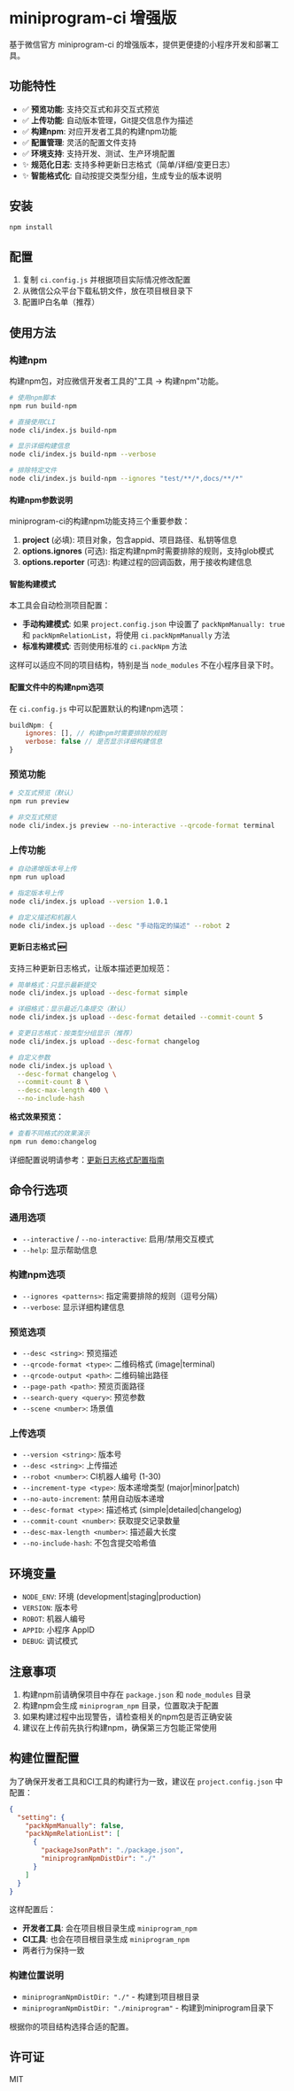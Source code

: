 # miniprogram-ci 增强版

基于微信官方 miniprogram-ci 的增强版本，提供更便捷的小程序开发和部署工具。

## 功能特性

- ✅ **预览功能**: 支持交互式和非交互式预览
- ✅ **上传功能**: 自动版本管理，Git提交信息作为描述
- ✅ **构建npm**: 对应开发者工具的构建npm功能
- ✅ **配置管理**: 灵活的配置文件支持
- ✅ **环境支持**: 支持开发、测试、生产环境配置
- ✨ **规范化日志**: 支持多种更新日志格式（简单/详细/变更日志）
- ✨ **智能格式化**: 自动按提交类型分组，生成专业的版本说明

## 安装

```bash
npm install
```

## 配置

1. 复制 `ci.config.js` 并根据项目实际情况修改配置
2. 从微信公众平台下载私钥文件，放在项目根目录下
3. 配置IP白名单（推荐）

## 使用方法

### 构建npm

构建npm包，对应微信开发者工具的"工具 -> 构建npm"功能。

```bash
# 使用npm脚本
npm run build-npm

# 直接使用CLI
node cli/index.js build-npm

# 显示详细构建信息
node cli/index.js build-npm --verbose

# 排除特定文件
node cli/index.js build-npm --ignores "test/**/*,docs/**/*"
```

#### 构建npm参数说明

miniprogram-ci的构建npm功能支持三个重要参数：

1. **project** (必填): 项目对象，包含appid、项目路径、私钥等信息
2. **options.ignores** (可选): 指定构建npm时需要排除的规则，支持glob模式
3. **options.reporter** (可选): 构建过程的回调函数，用于接收构建信息

#### 智能构建模式

本工具会自动检测项目配置：

- **手动构建模式**: 如果 `project.config.json` 中设置了 `packNpmManually: true` 和 `packNpmRelationList`，将使用 `ci.packNpmManually` 方法
- **标准构建模式**: 否则使用标准的 `ci.packNpm` 方法

这样可以适应不同的项目结构，特别是当 `node_modules` 不在小程序目录下时。

#### 配置文件中的构建npm选项

在 `ci.config.js` 中可以配置默认的构建npm选项：

```javascript
buildNpm: {
    ignores: [], // 构建npm时需要排除的规则
    verbose: false // 是否显示详细构建信息
}
```

### 预览功能

```bash
# 交互式预览（默认）
npm run preview

# 非交互式预览
node cli/index.js preview --no-interactive --qrcode-format terminal
```

### 上传功能

```bash
# 自动递增版本号上传
npm run upload

# 指定版本号上传
node cli/index.js upload --version 1.0.1

# 自定义描述和机器人
node cli/index.js upload --desc "手动指定的描述" --robot 2
```

#### 更新日志格式 🆕

支持三种更新日志格式，让版本描述更加规范：

```bash
# 简单格式：只显示最新提交
node cli/index.js upload --desc-format simple

# 详细格式：显示最近几条提交（默认）
node cli/index.js upload --desc-format detailed --commit-count 5

# 变更日志格式：按类型分组显示（推荐）
node cli/index.js upload --desc-format changelog

# 自定义参数
node cli/index.js upload \
  --desc-format changelog \
  --commit-count 8 \
  --desc-max-length 400 \
  --no-include-hash
```

**格式效果预览：**

```bash
# 查看不同格式的效果演示
npm run demo:changelog
```

详细配置说明请参考：[更新日志格式配置指南](docs/CHANGELOG_FORMATS.md)

## 命令行选项

### 通用选项
- `--interactive` / `--no-interactive`: 启用/禁用交互模式
- `--help`: 显示帮助信息

### 构建npm选项
- `--ignores <patterns>`: 指定需要排除的规则（逗号分隔）
- `--verbose`: 显示详细构建信息

### 预览选项
- `--desc <string>`: 预览描述
- `--qrcode-format <type>`: 二维码格式 (image|terminal)
- `--qrcode-output <path>`: 二维码输出路径
- `--page-path <path>`: 预览页面路径
- `--search-query <query>`: 预览参数
- `--scene <number>`: 场景值

### 上传选项
- `--version <string>`: 版本号
- `--desc <string>`: 上传描述
- `--robot <number>`: CI机器人编号 (1-30)
- `--increment-type <type>`: 版本递增类型 (major|minor|patch)
- `--no-auto-increment`: 禁用自动版本递增
- `--desc-format <type>`: 描述格式 (simple|detailed|changelog)
- `--commit-count <number>`: 获取提交记录数量
- `--desc-max-length <number>`: 描述最大长度
- `--no-include-hash`: 不包含提交哈希值

## 环境变量

- `NODE_ENV`: 环境 (development|staging|production)
- `VERSION`: 版本号
- `ROBOT`: 机器人编号
- `APPID`: 小程序 AppID
- `DEBUG`: 调试模式

## 注意事项

1. 构建npm前请确保项目中存在 `package.json` 和 `node_modules` 目录
2. 构建npm会生成 `miniprogram_npm` 目录，位置取决于配置
3. 如果构建过程中出现警告，请检查相关的npm包是否正确安装
4. 建议在上传前先执行构建npm，确保第三方包能正常使用

## 构建位置配置

为了确保开发者工具和CI工具的构建行为一致，建议在 `project.config.json` 中配置：

```json
{
  "setting": {
    "packNpmManually": false,
    "packNpmRelationList": [
      {
        "packageJsonPath": "./package.json",
        "miniprogramNpmDistDir": "./"
      }
    ]
  }
}
```

这样配置后：
- **开发者工具**: 会在项目根目录生成 `miniprogram_npm`
- **CI工具**: 也会在项目根目录生成 `miniprogram_npm`
- 两者行为保持一致

### 构建位置说明

- `miniprogramNpmDistDir: "./"` - 构建到项目根目录
- `miniprogramNpmDistDir: "./miniprogram"` - 构建到miniprogram目录下

根据你的项目结构选择合适的配置。

## 许可证

MIT
